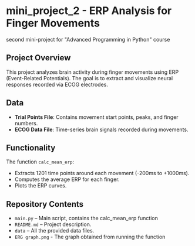 # mini_project_2 - ERP Analysis for Finger Movements
second mini-project for "Advanced Programming in Python" course

## Project Overview
This project analyzes brain activity during finger movements using ERP (Event-Related Potentials). The goal is to extract and visualize neural responses recorded via ECOG electrodes.

## Data
- **Trial Points File**: Contains movement start points, peaks, and finger numbers.
- **ECOG Data File**: Time-series brain signals recorded during movements.

## Functionality
The function `calc_mean_erp`:
- Extracts 1201 time points around each movement (-200ms to +1000ms).
- Computes the average ERP for each finger.
- Plots the ERP curves.

## Repository Contents
- `main.py` – Main script, contains the calc_mean_erp function
- `README.md` – Project description.
- `data` – All the provided data files.
- `ERG graph.png` - The graph obtained from running the function
